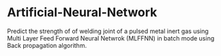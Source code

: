 # Artificial-Neural-Network
  Predict the strength of of welding joint of a pulsed metal inert gas using Multi Layer Feed Forward Neural Netwrok (MLFFNN) in batch mode using Back propagation algorithm.
